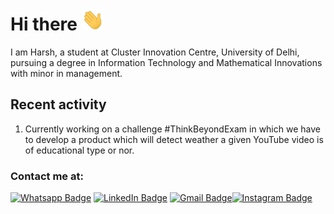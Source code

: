 # Hi there <img src="./Hi.gif" height="35px">

I am Harsh, a student at Cluster Innovation Centre, University of Delhi, pursuing a degree in Information Technology and Mathematical Innovations with minor in management.

## Recent activity
<!--START_SECTION:activity-->
1. Currently working on a challenge #ThinkBeyondExam in which we have to develop a product which    will detect weather a given YouTube video is of educational type or nor.



### Contact me at:

[![Whatsapp Badge](https://img.shields.io/badge/WhatsApp-25D366?style=for-the-badge&logo=whatsapp&logoColor=white)](https://wa.me/919472981975) [![LinkedIn Badge](https://img.shields.io/badge/LinkedIn-0077B5?style=for-the-badge&logo=linkedin&logoColor=white)](https://www.linkedin.com/in/rajharsh18/) [![Gmail Badge](https://img.shields.io/badge/Gmail-D14836?style=for-the-badge&logo=gmail&logoColor=white)](mailto:rajharsh564@gmail.com)[![Instagram Badge](https://img.shields.io/badge/Instagram-E4405F?style=for-the-badge&logo=instagram&logoColor=white)](https://www.instagram.com/ha_sh_raj18/)